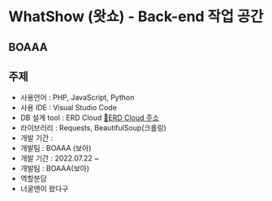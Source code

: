 WhatShow (왓쇼) - Back-end 작업 공간
=====
## BOAAA

주제
------
- 사용언어 : PHP, JavaScript, Python
- 사용 IDE : Visual Studio Code
- DB 설계 tool : ERD Cloud [:link:ERD Cloud 주소](https://www.erdcloud.com/d/Jhbdz3qkTWXgCwCBY)
- 라이브러리 : Requests, BeautifulSoup(크롤링)
- 개발 기간 : 
- 개발팀 : BOAAA (보아)
- 개발 기간 : 2022.07.22 ~
- 개발팀 : BOAAA(보아)
- 역할분담
- 너굴맨이 왔다구
